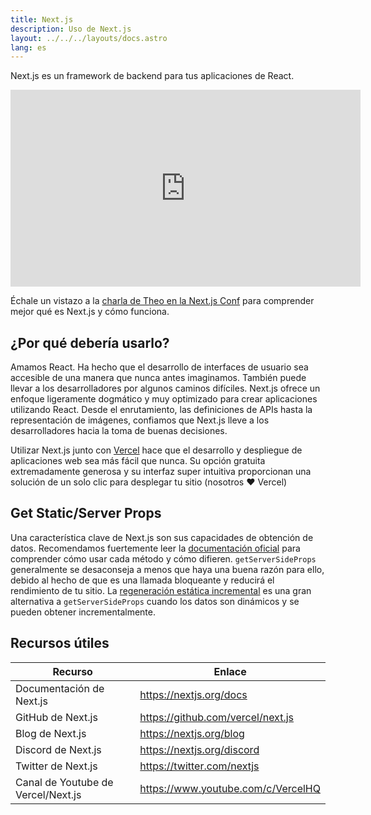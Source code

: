 ```yaml
---
title: Next.js
description: Uso de Next.js
layout: ../../../layouts/docs.astro
lang: es
---
```


Next.js es un framework de backend para tus aplicaciones de React.

<div class="embed">
<iframe width="560" height="315" src="https://www.youtube.com/embed/W4UhNo3HAMw" title="Next.js es un framework de backend" frameborder="0" allow="accelerometer; autoplay; clipboard-write; encrypted-media; gyroscope; picture-in-picture" allowfullscreen></iframe>
</div>

Échale un vistazo a la [charla de Theo en la Next.js Conf](https://www.youtube.com/embed/W4UhNo3HAMw) para comprender mejor qué es Next.js y cómo funciona.

## ¿Por qué debería usarlo?

Amamos React. Ha hecho que el desarrollo de interfaces de usuario sea accesible de una manera que nunca antes imaginamos. También puede llevar a los desarrolladores por algunos caminos difíciles. Next.js ofrece un enfoque ligeramente dogmático y muy optimizado para crear aplicaciones utilizando React. Desde el enrutamiento, las definiciones de APIs hasta la representación de imágenes, confiamos que Next.js lleve a los desarrolladores hacia la toma de buenas decisiones.

Utilizar Next.js junto con [Vercel](https://vercel.com/) hace que el desarrollo y despliegue de aplicaciones web sea más fácil que nunca. Su opción gratuita extremadamente generosa y su interfaz super intuitiva proporcionan una solución de un solo clic para desplegar tu sitio (nosotros ❤️ Vercel)

## Get Static/Server Props

Una característica clave de Next.js son sus capacidades de obtención de datos. Recomendamos fuertemente leer la [documentación oficial](https://nextjs.org/docs/basic-features/data-fetching) para comprender cómo usar cada método y cómo difieren. `getServerSideProps` generalmente se desaconseja a menos que haya una buena razón para ello, debido al hecho de que es una llamada bloqueante y reducirá el rendimiento de tu sitio. La [regeneración estática incremental](https://nextjs.org/docs/basic-features/data-fetching/incremental-static-regeneration) es una gran alternativa a `getServerSideProps` cuando los datos son dinámicos y se pueden obtener incrementalmente.

## Recursos útiles

| Recurso                            | Enlace                             |
| ---------------------------------- | ---------------------------------- |
| Documentación de Next.js           | https://nextjs.org/docs            |
| GitHub de Next.js                  | https://github.com/vercel/next.js  |
| Blog de Next.js                    | https://nextjs.org/blog            |
| Discord de Next.js                 | https://nextjs.org/discord         |
| Twitter de Next.js                 | https://twitter.com/nextjs         |
| Canal de Youtube de Vercel/Next.js | https://www.youtube.com/c/VercelHQ |
